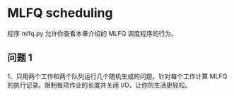 # MLFQ scheduling

程序 mlfq.py 允许你查看本章介绍的 MLFQ 调度程序的行为。

## 问题 1

1、只用两个工作和两个队列运行几个随机生成的问题。针对每个工作计算 MLFQ 的执行记录。限制每项作业的长度并关闭 I/O，让你的生活更轻松。

